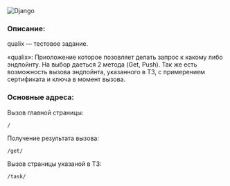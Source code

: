 ![Django](https://img.shields.io/badge/Django-%23092E20.svg?style=flat&logo=django&logoColor=white)

### Описание:

qualix — тестовое задание.

«qualix»: Приоложение которое позовляет делать запрос к какому либо эндпойнту.
На выбор даеться 2 метода (Get, Push). Так же есть возможность вызова эндпойнта,
указанного в ТЗ, с примерением сертификата и ключа в момент вызова.

### Основные адреса:

Вызов главной страницы:

```
/
```

Получение результата вызова:

```
/get/
```

Вызов страницы указаной в ТЗ:

```
/task/